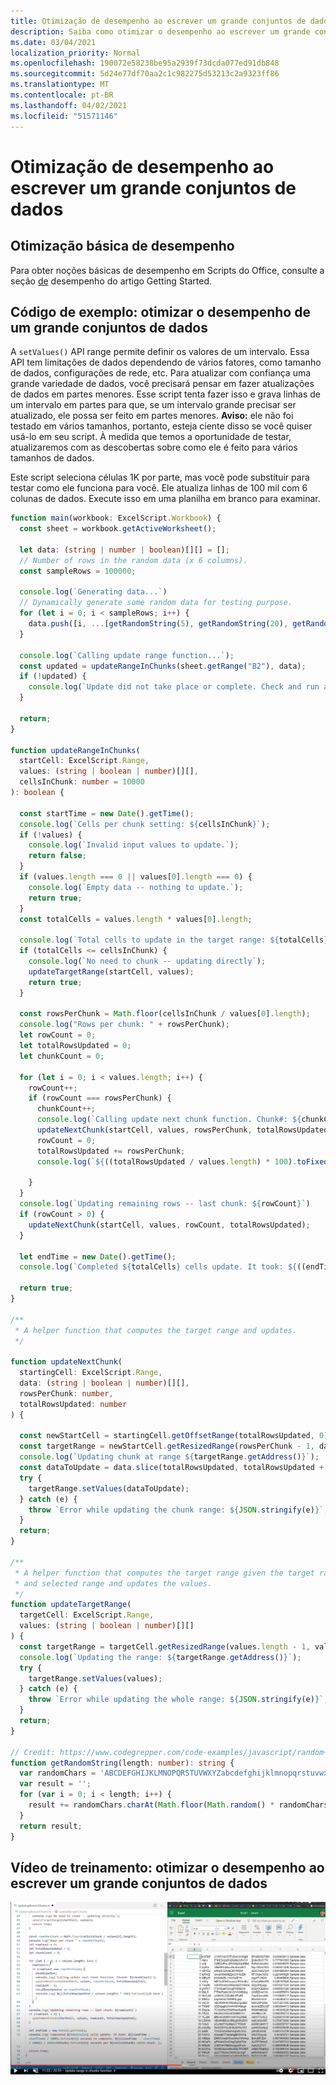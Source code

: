 ```yaml
---
title: Otimização de desempenho ao escrever um grande conjuntos de dados
description: Saiba como otimizar o desempenho ao escrever um grande conjuntos de dados em Scripts do Office.
ms.date: 03/04/2021
localization_priority: Normal
ms.openlocfilehash: 190072e58238be95a2939f73dcda077ed91db848
ms.sourcegitcommit: 5d24e77df70aa2c1c982275d53213c2a9323ff86
ms.translationtype: MT
ms.contentlocale: pt-BR
ms.lasthandoff: 04/02/2021
ms.locfileid: "51571146"
---
```

# <a name="performance-optimization-when-writing-a-large-dataset"></a>Otimização de desempenho ao escrever um grande conjuntos de dados

## <a name="basic-performance-optimization"></a>Otimização básica de desempenho

Para obter noções básicas de desempenho em Scripts do Office, consulte a seção [de](getting-started.md#basic-performance-considerations) desempenho do artigo Getting Started.

## <a name="sample-code-optimize-performance-of-a-large-dataset"></a>Código de exemplo: otimizar o desempenho de um grande conjuntos de dados

A `setValues()` API range permite definir os valores de um intervalo. Essa API tem limitações de dados dependendo de vários fatores, como tamanho de dados, configurações de rede, etc. Para atualizar com confiança uma grande variedade de dados, você precisará pensar em fazer atualizações de dados em partes menores. Esse script tenta fazer isso e grava linhas de um intervalo em partes para que, se um intervalo grande precisar ser atualizado, ele possa ser feito em partes menores. **Aviso:** ele não foi testado em vários tamanhos, portanto, esteja ciente disso se você quiser usá-lo em seu script. À medida que temos a oportunidade de testar, atualizaremos com as descobertas sobre como ele é feito para vários tamanhos de dados.

Este script seleciona células 1K por parte, mas você pode substituir para testar como ele funciona para você. Ele atualiza linhas de 100 mil com 6 colunas de dados. Execute isso em uma planilha em branco para examinar.

```TypeScript
function main(workbook: ExcelScript.Workbook) {
  const sheet = workbook.getActiveWorksheet();

  let data: (string | number | boolean)[][] = [];
  // Number of rows in the random data (x 6 columns).
  const sampleRows = 100000;

  console.log(`Generating data...`)
  // Dynamically generate some random data for testing purpose. 
  for (let i = 0; i < sampleRows; i++) {
    data.push([i, ...[getRandomString(5), getRandomString(20), getRandomString(10), Math.random()], "Sample data"]);
  }

  console.log(`Calling update range function...`);
  const updated = updateRangeInChunks(sheet.getRange("B2"), data);
  if (!updated) {
    console.log(`Update did not take place or complete. Check and run again.`)
  }

  return;
}

function updateRangeInChunks(
  startCell: ExcelScript.Range,
  values: (string | boolean | number)[][],
  cellsInChunk: number = 10000
): boolean {

  const startTime = new Date().getTime();
  console.log(`Cells per chunk setting: ${cellsInChunk}`);
  if (!values) {
    console.log(`Invalid input values to update.`);
    return false;
  }
  if (values.length === 0 || values[0].length === 0) {
    console.log(`Empty data -- nothing to update.`);
    return true;
  }
  const totalCells = values.length * values[0].length;

  console.log(`Total cells to update in the target range: ${totalCells}`);
  if (totalCells <= cellsInChunk) {
    console.log(`No need to chunk -- updating directly`);
    updateTargetRange(startCell, values);
    return true;
  }

  const rowsPerChunk = Math.floor(cellsInChunk / values[0].length);
  console.log("Rows per chunk: " + rowsPerChunk);
  let rowCount = 0;
  let totalRowsUpdated = 0;
  let chunkCount = 0;

  for (let i = 0; i < values.length; i++) {
    rowCount++;
    if (rowCount === rowsPerChunk) {
      chunkCount++;
      console.log(`Calling update next chunk function. Chunk#: ${chunkCount}`);
      updateNextChunk(startCell, values, rowsPerChunk, totalRowsUpdated);
      rowCount = 0;
      totalRowsUpdated += rowsPerChunk;
      console.log(`${((totalRowsUpdated / values.length) * 100).toFixed(1)}% Done`);

    }
  }
  console.log(`Updating remaining rows -- last chunk: ${rowCount}`)
  if (rowCount > 0) {
    updateNextChunk(startCell, values, rowCount, totalRowsUpdated);
  }

  let endTime = new Date().getTime();
  console.log(`Completed ${totalCells} cells update. It took: ${((endTime - startTime) / 1000).toFixed(6)} seconds to complete. ${((((endTime  - startTime) / 1000)) / cellsInChunk).toFixed(8)} seconds per ${cellsInChunk} cells-chunk.`);

  return true;
}

/**
 * A helper function that computes the target range and updates. 
 */

function updateNextChunk(
  startingCell: ExcelScript.Range,
  data: (string | boolean | number)[][],
  rowsPerChunk: number,
  totalRowsUpdated: number
) {

  const newStartCell = startingCell.getOffsetRange(totalRowsUpdated, 0);
  const targetRange = newStartCell.getResizedRange(rowsPerChunk - 1, data[0].length - 1);
  console.log(`Updating chunk at range ${targetRange.getAddress()}`);
  const dataToUpdate = data.slice(totalRowsUpdated, totalRowsUpdated + rowsPerChunk);
  try {
    targetRange.setValues(dataToUpdate);
  } catch (e) {
    throw `Error while updating the chunk range: ${JSON.stringify(e)}`;
  }
  return;
}

/**
 * A helper function that computes the target range given the target range's starting cell
 * and selected range and updates the values.
 */
function updateTargetRange(
  targetCell: ExcelScript.Range,
  values: (string | boolean | number)[][]
) {
  const targetRange = targetCell.getResizedRange(values.length - 1, values[0].length - 1);
  console.log(`Updating the range: ${targetRange.getAddress()}`);
  try {
    targetRange.setValues(values);
  } catch (e) {
    throw `Error while updating the whole range: ${JSON.stringify(e)}`;
  }
  return;
}

// Credit: https://www.codegrepper.com/code-examples/javascript/random+text+generator+javascript
function getRandomString(length: number): string {
  var randomChars = 'ABCDEFGHIJKLMNOPQRSTUVWXYZabcdefghijklmnopqrstuvwxyz0123456789';
  var result = '';
  for (var i = 0; i < length; i++) {
    result += randomChars.charAt(Math.floor(Math.random() * randomChars.length));
  }
  return result;
}
```

## <a name="training-video-optimize-performance-when-writing-a-large-dataset"></a>Vídeo de treinamento: otimizar o desempenho ao escrever um grande conjuntos de dados

[![Assista a um vídeo sobre como otimizar o desempenho ao escrever um grande conjuntos de dados](../../images/largedata-vid.png)](https://youtu.be/BP9Kp0Ltj7U "Vídeo sobre como otimizar o desempenho ao escrever um grande conjuntos de dados")
